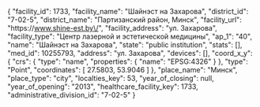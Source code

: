 {
    "facility_id": 1733,
    "facility_name": "Шайнэст на Захарова",
    "district_id": "7-02-5",
    "district_name": "Партизанский район, Минск",
    "facility_url": "https:\/\/www.shine-est.by\/",
    "facility_address": "ул. Захарова",
    "facility_type": "Центр лазерной и эстетической медицины",
    "ap_1": "40",
    "name": "Шайнэст на Захарова",
    "state": "public institution",
    "stats": [],
    "med_id": 10255793,
    "address": "ул. Захарова",
    "devices": [],
    "coord_x_y": {
        "crs": {
            "type": "name",
            "properties": {
                "name": "EPSG:4326"
            }
        },
        "type": "Point",
        "coordinates": [
            27.5803,
            53.9046
        ]
    },
    "place_name": "Минск",
    "place_type": "city",
    "localties_key": 53,
    "year_of_closing": null,
    "year_of_opening": "2013",
    "healthcare_facility_key": 1733,
    "administrative_division_id": "7-02-5"
}